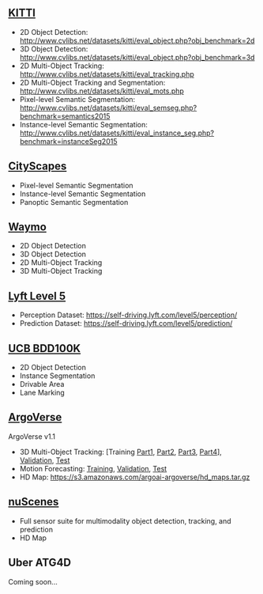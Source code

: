 
[KITTI](http://www.cvlibs.net/datasets/kitti/index.php)
-
- 2D Object Detection: http://www.cvlibs.net/datasets/kitti/eval_object.php?obj_benchmark=2d
- 3D Object Detection: http://www.cvlibs.net/datasets/kitti/eval_object.php?obj_benchmark=3d
- 2D Multi-Object Tracking: http://www.cvlibs.net/datasets/kitti/eval_tracking.php
- 2D Multi-Object Tracking and Segmentation: http://www.cvlibs.net/datasets/kitti/eval_mots.php
- Pixel-level Semantic Segmentation: http://www.cvlibs.net/datasets/kitti/eval_semseg.php?benchmark=semantics2015
- Instance-level Semantic Segmentation: http://www.cvlibs.net/datasets/kitti/eval_instance_seg.php?benchmark=instanceSeg2015

[CityScapes](https://www.cityscapes-dataset.com/)
-
- Pixel-level Semantic Segmentation
- Instance-level Semantic Segmentation 
- Panoptic Semantic Segmentation

[Waymo](https://waymo.com/open/)
-
- 2D Object Detection
- 3D Object Detection
- 2D Multi-Object Tracking
- 3D Multi-Object Tracking

[Lyft Level 5](https://self-driving.lyft.com/level5/data/)
-
- Perception Dataset: https://self-driving.lyft.com/level5/perception/
- Prediction Dataset: https://self-driving.lyft.com/level5/prediction/

[UCB BDD100K](https://bdd-data.berkeley.edu/)
-
- 2D Object Detection
- Instance Segmentation
- Drivable Area
- Lane Marking

[ArgoVerse](https://www.argoverse.org/index.html)
-
ArgoVerse v1.1
- 3D Multi-Object Tracking: [Training [Part1](https://s3.amazonaws.com/argoai-argoverse/tracking_train1_v1.1.tar.gz), [Part2](https://s3.amazonaws.com/argoai-argoverse/tracking_train2_v1.1.tar.gz), [Part3](https://s3.amazonaws.com/argoai-argoverse/tracking_train3_v1.1.tar.gz), [Part4](https://s3.amazonaws.com/argoai-argoverse/tracking_train4_v1.1.tar.gz)], [Validation](https://s3.amazonaws.com/argoai-argoverse/tracking_val_v1.1.tar.gz), [Test](https://s3.amazonaws.com/argoai-argoverse/tracking_test_v1.1.tar.gz)
- Motion Forecasting: [Training](https://s3.amazonaws.com/argoai-argoverse/forecasting_train_v1.1.tar.gz), [Validation](https://s3.amazonaws.com/argoai-argoverse/forecasting_val_v1.1.tar.gz), [Test](https://s3.amazonaws.com/argoai-argoverse/forecasting_test_v1.1.tar.gz)
- HD Map: https://s3.amazonaws.com/argoai-argoverse/hd_maps.tar.gz

[nuScenes](https://www.nuscenes.org/)
-
- Full sensor suite for multimodality object detection, tracking, and prediction
- HD Map

Uber ATG4D
-
Coming soon...
